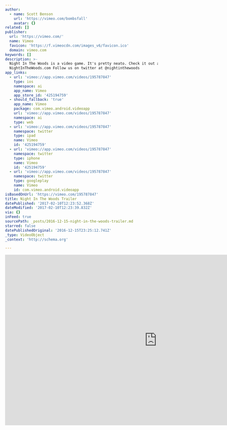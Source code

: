 ```yaml
---
author:
  - name: Scott Benson
    url: 'https://vimeo.com/bombsfall'
    avatar: {}
related: []
publisher:
  url: 'https://vimeo.com/'
  name: Vimeo
  favicon: 'https://f.vimeocdn.com/images_v6/favicon.ico'
  domain: vimeo.com
keywords: []
description: >-
  Night In The Woods is a video game. It's pretty neato. Check it out at
  NightInTheWoods.com Follow us on twitter at @nightinthewoods
app_links:
  - url: 'vimeo://app.vimeo.com/videos/195787847'
    type: ios
    namespace: ai
    app_name: Vimeo
    app_store_id: '425194759'
  - should_fallback: 'true'
    app_name: Vimeo
    package: com.vimeo.android.videoapp
    url: 'vimeo://app.vimeo.com/videos/195787847'
    namespace: ai
    type: web
  - url: 'vimeo://app.vimeo.com/videos/195787847'
    namespace: twitter
    type: ipad
    name: Vimeo
    id: '425194759'
  - url: 'vimeo://app.vimeo.com/videos/195787847'
    namespace: twitter
    type: iphone
    name: Vimeo
    id: '425194759'
  - url: 'vimeo://app.vimeo.com/videos/195787847'
    namespace: twitter
    type: googleplay
    name: Vimeo
    id: com.vimeo.android.videoapp
isBasedOnUrl: 'https://vimeo.com/195787847'
title: Night In The Woods Trailer
datePublished: '2017-02-10T12:23:52.368Z'
dateModified: '2017-02-10T12:23:39.832Z'
via: {}
inFeed: true
sourcePath: _posts/2016-12-15-night-in-the-woods-trailer.md
starred: false
datePublishedOriginal: '2016-12-15T23:25:12.741Z'
_type: VideoObject
_context: 'http://schema.org'

---
```

<iframe src="https://cdn.embedly.com/widgets/media.html?src=https%3A%2F%2Fplayer.vimeo.com%2Fvideo%2F195787847&amp;url=https%3A%2F%2Fvimeo.com%2F195787847&amp;image=https%3A%2F%2Fi.vimeocdn.com%2Fvideo%2F608096181_1280.jpg&amp;key=b7d04c9b404c499eba89ee7072e1c4f7&amp;type=text%2Fhtml&amp;schema=vimeo" width="1000" height="563" scrolling="no" frameborder="0" allowfullscreen="" style=""></iframe>